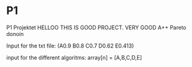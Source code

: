 # P1
P1 Projektet
HELLOO THIS IS GOOD PROJECT. VERY GOOD A++
Pareto donoin

Input for the txt file: (A0.9 B0.8 C0.7 D0.62 E0.413)

input for the different algoritms: array[n] = [A,B,C,D,E]
